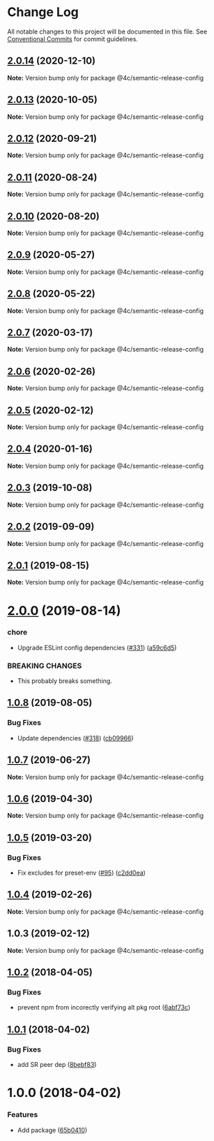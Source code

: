 # Change Log

All notable changes to this project will be documented in this file.
See [Conventional Commits](https://conventionalcommits.org) for commit guidelines.

## [2.0.14](https://github.com/4Catalyzer/javascript/compare/@4c/semantic-release-config@2.0.13...@4c/semantic-release-config@2.0.14) (2020-12-10)

**Note:** Version bump only for package @4c/semantic-release-config





## [2.0.13](https://github.com/4Catalyzer/javascript/compare/@4c/semantic-release-config@2.0.12...@4c/semantic-release-config@2.0.13) (2020-10-05)

**Note:** Version bump only for package @4c/semantic-release-config





## [2.0.12](https://github.com/4Catalyzer/javascript/compare/@4c/semantic-release-config@2.0.11...@4c/semantic-release-config@2.0.12) (2020-09-21)

**Note:** Version bump only for package @4c/semantic-release-config





## [2.0.11](https://github.com/4Catalyzer/javascript/compare/@4c/semantic-release-config@2.0.10...@4c/semantic-release-config@2.0.11) (2020-08-24)

**Note:** Version bump only for package @4c/semantic-release-config





## [2.0.10](https://github.com/4Catalyzer/javascript/compare/@4c/semantic-release-config@2.0.9...@4c/semantic-release-config@2.0.10) (2020-08-20)

**Note:** Version bump only for package @4c/semantic-release-config





## [2.0.9](https://github.com/4Catalyzer/javascript/compare/@4c/semantic-release-config@2.0.8...@4c/semantic-release-config@2.0.9) (2020-05-27)

**Note:** Version bump only for package @4c/semantic-release-config





## [2.0.8](https://github.com/4Catalyzer/javascript/compare/@4c/semantic-release-config@2.0.7...@4c/semantic-release-config@2.0.8) (2020-05-22)

**Note:** Version bump only for package @4c/semantic-release-config





## [2.0.7](https://github.com/4Catalyzer/javascript/compare/@4c/semantic-release-config@2.0.6...@4c/semantic-release-config@2.0.7) (2020-03-17)

**Note:** Version bump only for package @4c/semantic-release-config





## [2.0.6](https://github.com/4Catalyzer/javascript/compare/@4c/semantic-release-config@2.0.5...@4c/semantic-release-config@2.0.6) (2020-02-26)

**Note:** Version bump only for package @4c/semantic-release-config





## [2.0.5](https://github.com/4Catalyzer/javascript/compare/@4c/semantic-release-config@2.0.4...@4c/semantic-release-config@2.0.5) (2020-02-12)

**Note:** Version bump only for package @4c/semantic-release-config





## [2.0.4](https://github.com/4Catalyzer/javascript/compare/@4c/semantic-release-config@2.0.3...@4c/semantic-release-config@2.0.4) (2020-01-16)

**Note:** Version bump only for package @4c/semantic-release-config





## [2.0.3](https://github.com/4Catalyzer/javascript/compare/@4c/semantic-release-config@2.0.2...@4c/semantic-release-config@2.0.3) (2019-10-08)

**Note:** Version bump only for package @4c/semantic-release-config





## [2.0.2](https://github.com/4Catalyzer/javascript/compare/@4c/semantic-release-config@2.0.1...@4c/semantic-release-config@2.0.2) (2019-09-09)

**Note:** Version bump only for package @4c/semantic-release-config





## [2.0.1](https://github.com/4Catalyzer/javascript/compare/@4c/semantic-release-config@2.0.0...@4c/semantic-release-config@2.0.1) (2019-08-15)

**Note:** Version bump only for package @4c/semantic-release-config





# [2.0.0](https://github.com/4Catalyzer/javascript/compare/@4c/semantic-release-config@1.0.8...@4c/semantic-release-config@2.0.0) (2019-08-14)


### chore

* Upgrade ESLint config dependencies ([#331](https://github.com/4Catalyzer/javascript/issues/331)) ([a59c6d5](https://github.com/4Catalyzer/javascript/commit/a59c6d5))


### BREAKING CHANGES

* This probably breaks something.





## [1.0.8](https://github.com/4Catalyzer/javascript/compare/@4c/semantic-release-config@1.0.7...@4c/semantic-release-config@1.0.8) (2019-08-05)


### Bug Fixes

* Update dependencies ([#318](https://github.com/4Catalyzer/javascript/issues/318)) ([cb09966](https://github.com/4Catalyzer/javascript/commit/cb09966))





## [1.0.7](https://github.com/4Catalyzer/javascript/compare/@4c/semantic-release-config@1.0.6...@4c/semantic-release-config@1.0.7) (2019-06-27)

**Note:** Version bump only for package @4c/semantic-release-config





## [1.0.6](https://github.com/4Catalyzer/javascript/compare/@4c/semantic-release-config@1.0.5...@4c/semantic-release-config@1.0.6) (2019-04-30)

**Note:** Version bump only for package @4c/semantic-release-config





## [1.0.5](https://github.com/4Catalyzer/javascript/compare/@4c/semantic-release-config@1.0.4...@4c/semantic-release-config@1.0.5) (2019-03-20)


### Bug Fixes

* Fix excludes for preset-env ([#95](https://github.com/4Catalyzer/javascript/issues/95)) ([c2dd0ea](https://github.com/4Catalyzer/javascript/commit/c2dd0ea))





## [1.0.4](https://github.com/4Catalyzer/javascript/compare/@4c/semantic-release-config@1.0.3...@4c/semantic-release-config@1.0.4) (2019-02-26)

**Note:** Version bump only for package @4c/semantic-release-config





## 1.0.3 (2019-02-12)

**Note:** Version bump only for package @4c/semantic-release-config





<a name="1.0.2"></a>
## [1.0.2](https://github.com/4Catalyzer/4c-semantic-release-config/compare/v1.0.1...v1.0.2) (2018-04-05)


### Bug Fixes

* prevent npm from incorectly verifying alt pkg root ([6abf73c](https://github.com/4Catalyzer/4c-semantic-release-config/commit/6abf73c))

<a name="1.0.1"></a>
## [1.0.1](https://github.com/4Catalyzer/4c-semantic-release-config/compare/v1.0.0...v1.0.1) (2018-04-02)


### Bug Fixes

* add SR peer dep ([8bebf83](https://github.com/4Catalyzer/4c-semantic-release-config/commit/8bebf83))

<a name="1.0.0"></a>

# 1.0.0 (2018-04-02)

### Features

* Add package ([65b0410](https://github.com/4Catalyzer/4c-semantic-release-config/commit/65b0410))
